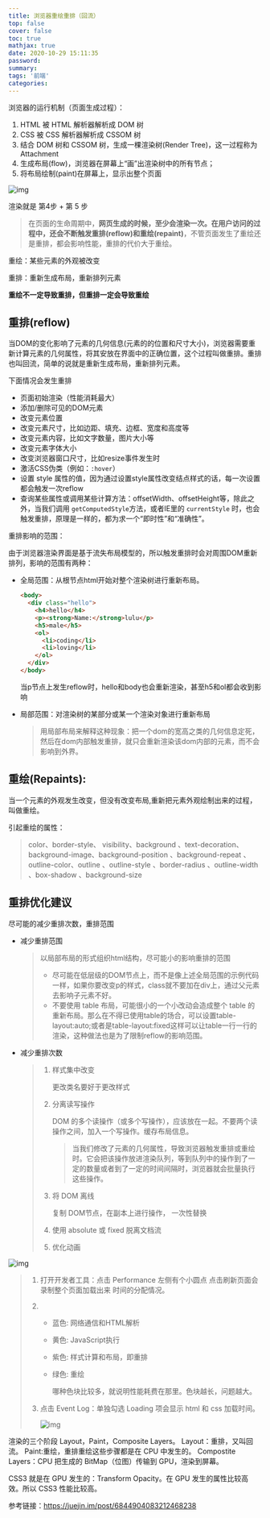 ```yaml
---
title: 浏览器重绘重排（回流）
top: false
cover: false
toc: true
mathjax: true
date: 2020-10-29 15:11:35
password:
summary:
tags: '前端'
categories:
---
```


浏览器的运行机制（页面生成过程）：

1. HTML 被 HTML 解析器解析成 DOM 树
2. CSS 被 CSS 解析器解析成 CSSOM 树
3. 结合 DOM 树和 CSSOM 树，生成一棵渲染树(Render Tree)，这一过程称为 Attachment
4. 生成布局(flow)，浏览器在屏幕上“画”出渲染树中的所有节点；
5. 将布局绘制(paint)在屏幕上，显示出整个页面

![img](浏览器渲染机制.png)

渲染就是 第4步 + 第 5 步

> 在页面的生命周期中，**网页生成的时候，至少会渲染一次。在用户访问的过程中，还会不断触发重排(reflow)和重绘(repaint)**，不管页面发生了重绘还是重排，都会影响性能，重排的代价大于重绘。

重绘：某些元素的外观被改变

重排：重新生成布局，重新排列元素

**重绘不一定导致重排，但重排一定会导致重绘**

## 重排(reflow)

当DOM的变化影响了元素的几何信息(元素的的位置和尺寸大小)，浏览器需要重新计算元素的几何属性，将其安放在界面中的正确位置，这个过程叫做重排。重排也叫回流，简单的说就是重新生成布局，重新排列元素。

下面情况会发生重排

- 页面初始渲染（性能消耗最大）
- 添加/删除可见的DOM元素
- 改变元素位置
- 改变元素尺寸，比如边距、填充、边框、宽度和高度等
- 改变元素内容，比如文字数量，图片大小等
- 改变元素字体大小
- 改变浏览器窗口尺寸，比如resize事件发生时
- 激活CSS伪类（例如：`:hover`）
- 设置 style 属性的值，因为通过设置style属性改变结点样式的话，每一次设置都会触发一次reflow
- 查询某些属性或调用某些计算方法：offsetWidth、offsetHeight等，除此之外，当我们调用 `getComputedStyle`方法，或者IE里的 `currentStyle` 时，也会触发重排，原理是一样的，都为求一个“即时性”和“准确性”。

重排影响的范围：

由于浏览器渲染界面是基于流失布局模型的，所以触发重排时会对周围DOM重新排列，影响的范围有两种：

- 全局范围：从根节点html开始对整个渲染树进行重新布局。

  ```html
  <body>
    <div class="hello">
      <h4>hello</h4>
      <p><strong>Name:</strong>lulu</p>
      <h5>male</h5>
      <ol>
        <li>coding</li>
        <li>loving</li>
      </ol>
    </div>
  </body>
  ```

  当p节点上发生reflow时，hello和body也会重新渲染，甚至h5和ol都会收到影响

- 局部范围：对渲染树的某部分或某一个渲染对象进行重新布局

  > 用局部布局来解释这种现象：把一个dom的宽高之类的几何信息定死，然后在dom内部触发重排，就只会重新渲染该dom内部的元素，而不会影响到外界。

## 重绘(Repaints):

当一个元素的外观发生改变，但没有改变布局,重新把元素外观绘制出来的过程，叫做重绘。

引起重绘的属性：

> color、border-style、 visibility、background 、text-decoration、background-image、background-position 、background-repeat  、outline-color、outline 、outline-style 、border-radius  、outline-width 、box-shadow 、background-size

## 重排优化建议

尽可能的减少重排次数，重排范围

- 减少重排范围

  > 以局部布局的形式组织html结构，尽可能小的影响重排的范围
  >
  > - 尽可能在低层级的DOM节点上，而不是像上述全局范围的示例代码一样，如果你要改变p的样式，class就不要加在div上，通过父元素去影响子元素不好。
  > - 不要使用 table 布局，可能很小的一个小改动会造成整个 table 的重新布局。那么在不得已使用table的场合，可以设置table-layout:auto;或者是table-layout:fixed这样可以让table一行一行的渲染，这种做法也是为了限制reflow的影响范围。

- 减少重排次数

  > 1. 样式集中改变
  >
  >    更改类名要好于更改样式
  >
  > 2. 分离读写操作
  >
  >    DOM 的多个读操作（或多个写操作），应该放在一起。不要两个读操作之间，加入一个写操作。缓存布局信息。
  >
  >    > 当我们修改了元素的几何属性，导致浏览器触发重排或重绘时。它会把该操作放进渲染队列，等到队列中的操作到了一定的数量或者到了一定的时间间隔时，浏览器就会批量执行这些操作。
  >
  > 3. 将 DOM 离线
  >
  >    复制 DOM节点，在副本上进行操作， 一次性替换
  >
  > 4. 使用 absolute 或 fixed 脱离文档流
  >
  > 5. 优化动画

![img](开发者工具.png)

> 1. 打开开发者工具：点击 Performance 左侧有个小圆点 点击刷新页面会录制整个页面加载出来 时间的分配情况。
>
> 2. - 蓝色: 网络通信和HTML解析
>
>    - 黄色: JavaScript执行
>
>    - 紫色: 样式计算和布局，即重排
>
>    - 绿色: 重绘
>
>      哪种色块比较多，就说明性能耗费在那里。色块越长，问题越大。
>
> 3. 点击 Event Log：单独勾选 Loading 项会显示 html 和 css 加载时间。
>
>    ![img](Eventlogs.png)

渲染的三个阶段 Layout，Paint，Composite Layers。 Layout：重排，又叫回流。 Paint:重绘，重排重绘这些步骤都是在 CPU 中发生的。 Compostite Layers：CPU 把生成的 BitMap（位图）传输到 GPU，渲染到屏幕。

CSS3 就是在 GPU 发生的：Transform  Opacity。在 GPU 发生的属性比较高效。所以 CSS3 性能比较高。



参考链接：https://juejin.im/post/6844904083212468238

